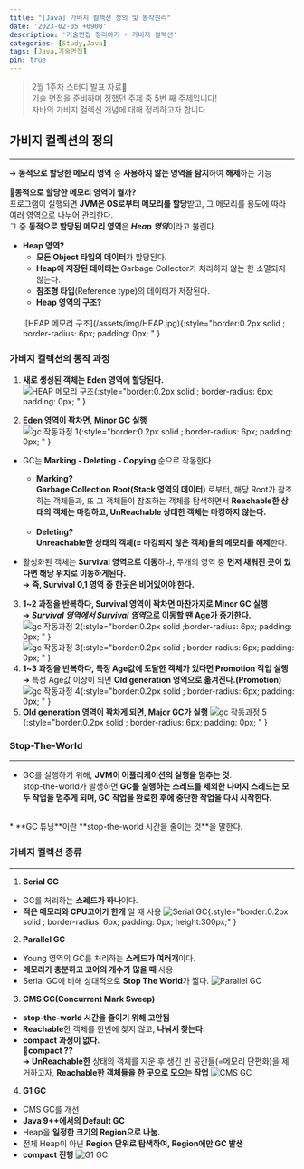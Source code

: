 ```yaml
---
title: "[Java] 가비지 컬렉션 정의 및 동작원리"
date: '2023-02-05 +0900'
description: '기술면접 정리하기 - 가비지 컬렉션'
categories: [Study,Java]
tags: [Java,기술면접]
pin: true
---
```


> 2월 1주차 스터디 발표 자료📖                                    
> 기술 면접을 준비하며 정했던 주제 중 5번 째 주제입니다!           
> 자바의 가비지 컬렉션 개념에 대해 정리하고자 합니다.

## **가비지 컬렉션의 정의** ##
---

➔ **동적으로 할당한 메모리 영역** 중 **사용하지 않는 영역을 탐지**하여 **해제**하는 기능            

**🤔동적으로 할당한 메모리 영역이 뭘까?**      
프로그램이 실행되면 **JVM은 OS로부터 메모리를 할당**받고, 그 메모리를 용도에 따라 여러 영역으로 나누어 관리한다.               
그 중 **동적으로 할당된 메모리 영역**은 ***Heap 영역***이라고 불린다.
* **Heap 영역?**       
    * **모든 Object 타입의 데이터**가 할당된다. 
    * **Heap에 저장된 데이터는** Garbage Collector가 처리하지 않는 한 소멸되지 않는다.
    * **참조형 타입**(Reference type)의 데이터가 저장된다.
    * **Heap 영역의 구조?**
    <br>                 
    ![HEAP 메모리 구조](/assets/img/HEAP.jpg){:style="border:0.2px solid ; border-radius: 6px; padding: 0px; " } 
### **가비지 컬렉션의 동작 과정** ###

1. **새로 생성된 객체는 Eden 영역에 할당된다.**                       
![HEAP 메모리 구조](/assets/img/eden.jpg){:style="border:0.2px solid ; border-radius: 6px; padding: 0px; " }    

2. **Eden 영역이 꽉차면, Minor GC 실행**     
![gc 작동과정 1](/assets/img/minor-gc1.jpg){:style="border:0.2px solid ; border-radius: 6px; padding: 0px; " }          
- GC는 **Marking - Deleting - Copying** 순으로 작동한다.     
    * **Marking?**      
    **Garbage Collection Root(Stack 영역의 데이터)** 로부터, 해당 Root가 참조하는 객체들과, 또 그 객체들이 참조하는 객체를 탐색하면서 **Reachable한 상태의 객체는 마킹하고, UnReachable 상태한 객체는 마킹하지 않는다.**
    <br>        

    * **Deleting?**      
    **Unreachable한 상태의 객체(= 마킹되지 않은 객체)들의 메모리를 해제**한다.
    
- 활성화된 객체는 **Survival 영역으로 이동**하나, 두개의 영역 중 **먼저 채워진 곳이 있다면 해당 위치로 이동하게된다.**                   
➔ **즉, Survival 0,1 영역 중 한곳은 비어있어야 한다.**    

3. **1~2 과정을 반복하다, Survival 영역이 꽉차면 마찬가지로 Minor GC 실행**    
➔ *****Survival 영역에서 Survival 영역***으로 이동할 땐 Age가 증가한다.**
![gc 작동과정 2](/assets/img/minor-gc2.jpg){:style="border:0.2px solid ;border-radius: 6px; padding: 0px; " }      
![gc 작동과정 3](/assets/img/minor-gc3.jpg){:style="border:0.2px solid ; border-radius: 6px; padding: 0px; " }      
4. **1~3 과정을 반복하다, 특정 Age값에 도달한 객체가 있다면 Promotion 작업 실행**    
➔ 특정 Age값 이상이 되면 **Old generation 영역으로 옮겨진다.(Promotion)**
![gc 작동과정 4](/assets/img/minor-gc4.jpg){:style="border:0.2px solid ; border-radius: 6px; padding: 0px; " }      
5. **Old generation 영역이 꽉차게 되면, Major GC가 실행**
![gc 작동과정 5](/assets/img/major-gc.jpg){:style="border:0.2px solid ; border-radius: 6px; padding: 0px; " }    

### **Stop-The-World** ###
---
* GC를 실행하기 위해, **JVM이 어플리케이션의 실행을 멈추는 것**.    
stop-the-world가 발생하면 **GC를 실행하는 스레드를 제외한 나머지 스레드는 모두 작업을 멈추게 되며, GC 작업을 완료한 후에 중단한 작업을 다시 시작한다.**    
<br>
* **GC 튜닝**이란 **stop-the-world 시간을 줄이는 것**을 말한다.

### **가비지 컬렉션 종류** ###
---
1. **Serial GC**
- GC를 처리하는 **스레드가 하나**이다. 
- **적은 메모리와 CPU코어가 한개** 일 때 사용
![Serial GC](/assets/img/serial-gc.png){:style="border:0.2px solid ; border-radius: 6px; padding: 0px; height:300px;" }    

2. **Parallel GC**
- Young 영역의 GC를 처리하는 **스레드가 여러개**이다. 
- **메모리가 충분하고 코어의 개수가 많을 때** 사용
- Serial GC에 비해 상대적으로 **Stop The World**가 짧다.
![Parallel GC](/assets/img/parallel-gc.png)

3. **CMS GC(Concurrent Mark Sweep)**
- **stop-the-world 시간을 줄이기 위해 고안됨**
- **Reachable**한 객체를 한번에 찾지 않고, **나눠서 찾는다.**
- **compact 과정이 없다.**     
**🤔compact ??**   
➔ **UnReachable한** 상태의 객체를 지운 후 생긴 빈 공간들(=메모리 단편화)을 제거하고자, **Reachable한 객체들을 한 곳으로 모으는 작업**
![CMS GC](/assets/img/cms-gc.png)
         
4. **G1 GC**
- CMS GC를 개선
- **Java 9++에서의 Default GC**
- Heap을 **일정한 크기의 Region으로 나눔.**
- 전체 Heap이 아닌 **Region 단위로 탐색하여, Region에만 GC 발생**
- **compact 진행**
![G1 GC](/assets/img/g1-gc.png)